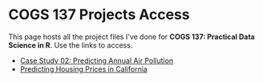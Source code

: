 # COGS 137 Projects Access
This page hosts all the project files I've done for **COGS 137: Practical Data Science in R**. Use the links to access.

- [Case Study 02: Predicting Annual Air Pollution]()
- [Predicting Housing Prices in California]()
